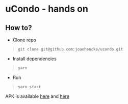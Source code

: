 # uCondo - hands on

## How to?
- Clone repo 
> `git clone git@github.com:joaohencke/ucondo.git` 
- Install dependencies
> `yarn`
- Run
> `yarn start`

APK is available [here](https://exp-shell-app-assets.s3.us-west-1.amazonaws.com/android/%40joaohencke/ucondo-app-bd183d179e434f85becb03527e5b6722-signed.apk) and [here](https://drive.google.com/file/d/19UGlZli5EClke5DyNcT8KvK4J_osZBea/view?usp=sharing)